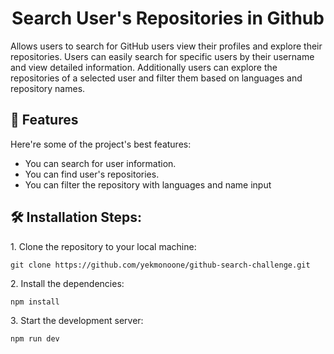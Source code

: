 <h1 align="center" id="title">Search User's Repositories in Github</h1>

<p id="description">Allows users to search for GitHub users view their profiles and explore their repositories. Users can easily search for specific users by their username and view detailed information. Additionally users can explore the repositories of a selected user and filter them based on languages and repository names.</p>

  
  
<h2>🧐 Features</h2>

Here're some of the project's best features:

*   You can search for user information.
*   You can find user's repositories.
*   You can filter the repository with languages and name input

<h2>🛠️ Installation Steps:</h2>

<p>1. Clone the repository to your local machine:</p>

```
git clone https://github.com/yekmonoone/github-search-challenge.git
```

<p>2. Install the dependencies:</p>

```
npm install
```

<p>3. Start the development server:</p>

```
npm run dev
```
